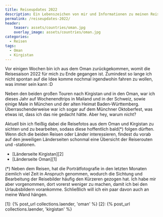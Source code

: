 ```yaml
---
title: Reiseupdates 2022
description: Ein Lebenszeichen von mir und Informationen zu meinen Reisen in 2022.
permalink: /reiseupdates-2022/
header:
    teaser: assets/countries/oman.jpg
    overlay_image: assets/countries/oman.jpg
categories:
  - Reisen
tags:
  - Oman
  - Kirgistan
---
```


Vor einigen Wochen bin ich aus dem Oman zurückgekommen, womit die Reisesaison 2022 für mich zu Ende gegangen ist. 
Zumindest so lange ich nicht spontan auf die Idee komme nochmal irgendwohin fahren zu wollen, was immer sein kann :D

Neben den beiden großen Touren nach Kirgistan und in den Oman, war ich dieses Jahr auf Wochenendtrips in Mailand und in der Schweiz, 
sowie einige Male in München und der alten Heimat Baden-Württemberg. 
Überraschenderweise war ich sogar auf dem Münchner Oktoberfest, was etwas ist, dass ich das nie gedacht hätte. 
Aber hey, warum nicht?

Aktuell bin ich fleißig dabei die Reisefotos aus dem Oman und Kirgistan zu sichten und zu bearbeiten, sodass diese hoffentlich bald(*) folgen dürften. 
Wenn dich die beiden Reisen oder Länder interessieren, findest du vorab auf den jeweiligen Länderseiten schonmal eine Übersicht der Reiserouten und -stationen.

* [Länderseite Kirgistan][2]
* [Länderseite Oman][1]

(*) Neben dem Reisen, hat die Porträtfotografie in den letzten Monaten ziemlich viel Zeit in Anspruch genommen, 
wodurch die Sichtung und Bearbeitung der Reisebilder häufig den Kürzeren gezogen hat. 
Ich habe mir aber vorgenommen, dort vorerst weniger zu machen, damit ich bei den Urlaubsbildern vorankomme. 
Schließlich will ich ein paar davon auch an meine Wand hängen.

[1]: {% post_url collections.laender, 'oman' %}
[2]: {% post_url collections.laender, 'kirgistan' %}